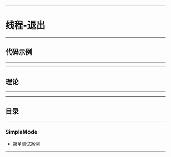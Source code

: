 ------
# 线程-退出

------
## 代码示例

------

------
## 理论

------

------
## 目录

------
### SimpleMode
- 简单测试案例

------
